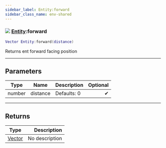 ```yaml
---
sidebar_label: Entity:forward
sidebar_class_name: env-shared
---
```


### ![](/img/wiki/shared.png) [Entity](../entity/README.md):forward

```lua
Vector Entity:forward(distance)
```

Returns ent forward facing position<br/>

-----------------
## Parameters

| Type   | Name | Description | Optional |
| ------ | ---- | ----------- | -------: |
| number | distance | Defaults: 0 | ✔ |

-----------------
## Returns

| Type   | Description |
| ------ | ----------: |
| [Vector](../vector/README.md) | No description |

